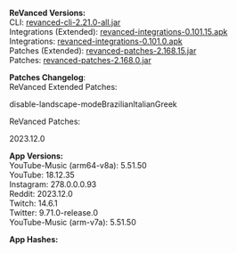 **ReVanced Versions:**  
CLI: [revanced-cli-2.21.0-all.jar](https://github.com/j-hc/revanced-cli/releases/tag/v2.21.0)  
Integrations (Extended): [revanced-integrations-0.101.15.apk](https://github.com/inotia00/revanced-integrations/releases/tag/v0.101.15)  
Integrations: [revanced-integrations-0.101.0.apk](https://github.com/revanced/revanced-integrations/releases/tag/v0.101.0)  
Patches (Extended): [revanced-patches-2.168.15.jar](https://github.com/inotia00/revanced-patches/releases/tag/v2.168.15)  
Patches: [revanced-patches-2.168.0.jar](https://github.com/revanced/revanced-patches/releases/tag/v2.168.0)  

**Patches Changelog**:   
ReVanced Extended Patches:  

disable-landscape-modeBrazilianItalianGreek
  
ReVanced Patches:   

2023.12.0
  
**App Versions:**  
YouTube-Music (arm64-v8a): 5.51.50  
YouTube: 18.12.35  
Instagram: 278.0.0.0.93  
Reddit: 2023.12.0  
Twitch: 14.6.1  
Twitter: 9.71.0-release.0  
YouTube-Music (arm-v7a): 5.51.50  

**App Hashes:**  
  
